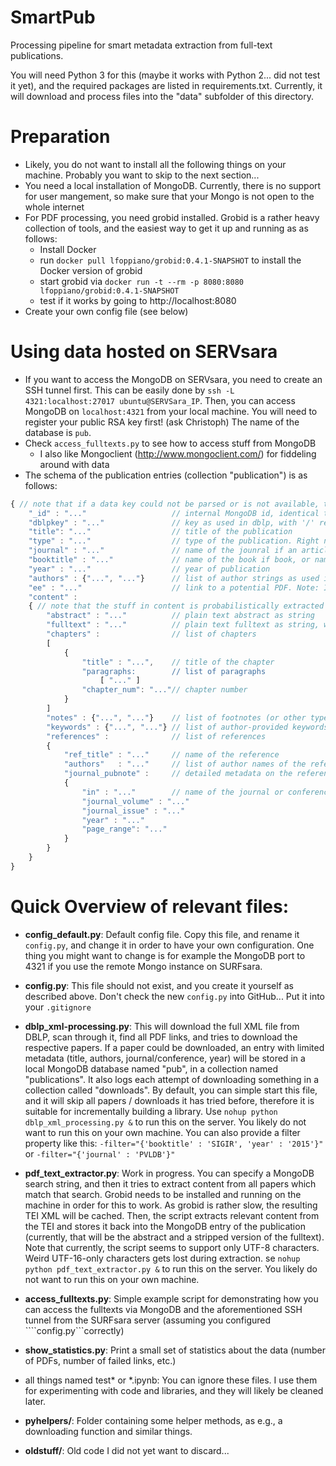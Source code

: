 # SmartPub
Processing pipeline for smart metadata extraction from full-text publications.

You will need Python 3 for this (maybe it works with Python 2... did not test it yet), and the required packages are listed in requirements.txt.
Currently, it will download and process files into the "data" subfolder of this directory.

# Preparation
- Likely, you do not want to install all the following things on your machine. Probably you want to skip to the next section...
- You need a local installation of MongoDB. Currently, there is no support for user mangement, so make sure that your Mongo is not open to the whole internet
- For PDF processing, you need grobid installed. Grobid is a rather heavy collection of tools, and the easiest way to get it up and running as as follows:
    - Install Docker
    - run ```docker pull lfoppiano/grobid:0.4.1-SNAPSHOT``` to install the Docker version of grobid
    - start grobid via ```docker run -t --rm -p 8080:8080 lfoppiano/grobid:0.4.1-SNAPSHOT```
    - test if it works by going to http://localhost:8080
 - Create your own config file (see below)   
 
# Using data hosted on SERVsara
- If you want to access the MongoDB on SERVsara, you need to create an SSH tunnel first. This can be easily done by ```ssh -L 4321:localhost:27017 ubuntu@SERVSara_IP```. Then, you can access MongoDB on ```localhost:4321``` from your local machine. 
You will need to register your public RSA key first! (ask Christoph) The name of the database is ```pub```.
- Check ```access_fulltexts.py``` to see how to access stuff from MongoDB
    - I also like Mongoclient (http://www.mongoclient.com/) for fiddeling around with data 
- The schema of the publication entries (collection "publication") is as follows:

```javascript
{ // note that if a data key could not be parsed or is not available, that key is not used 
    "_id" : "..."                   // internal MongoDB id, identical to DBLP_ID
    "dblpkey" : "..."               // key as used in dblp, with '/' replaces with '_'
    "title": "..."                  // title of the publication
    "type" : "..."                  // type of the publication. Right now, we only crawl 'article', 'inproceedings', 'book', and 'incollection'
    "journal" : "..."               // name of the jounral if an article
    "booktitle" : "..."             // name of the book if book, or name of conference if inproceedings or incollection
    "year" : "..."                  // year of publication
    "authors" : {"...", "..."}      // list of author strings as used in DBLP (e.g., names only with numbering in case of dublicates)
    "ee" : "..."                    // link to a potential PDF. Note: In the MongoDB, we ONLY have papers for which this link was valid. All papers with invalid links or DOIs behind paywalls are discarded!
    "content" :
    { // note that the stuff in content is probabilistically extracted from the PDF. It will not always be correct. Also, there is more information available currently not in mongoDB, as e.g., chapter structure or tables & figures
        "abstract" : "..."          // plain text abstract as string
        "fulltext" : "..."          // plain text fulltext as string, with all additional info / tags stripped
        "chapters" :                // list of chapters
        [
            {
                "title" : "...",    // title of the chapter
                "paragraphs:        // list of paragraphs
                    [ "..." ]
                "chapter_num": "..."// chapter number
            }
        ]    
        "notes" : {"...", "..."}    // list of footnotes (or other types of notes) as plain strings
        "keywords" : {"...", "..."} // list of author-provided keywords as plain strings
        "references" :              // list of references
        {
            "ref_title" : "..."     // name of the reference
            "authors"   : "..."     // list of author names of the reference (these are not DBLP authors, but text extracted from the PDF)
            "journal_pubnote" :     // detailed metadata on the reference if available
            {
                "in" : "..."        // name of the journal or conference
                "journal_volume" : "..." 
                "journal_issue" : "..." 
                "year" : "..." 
                "page_range": "..." 
            }
        }
    }
}
```

# Quick Overview of relevant files:

- **config_default.py**: Default config file. Copy this file, and rename it ```config.py```, and change it in order to have your own configuration. 
One thing you might want to change is for example the MongoDB port to 4321 if you use the remote Mongo instance on SURFsara. 

- **config.py**: This file should not exist, and you create it yourself as described above. Don't check the new ```config.py``` into GitHub... Put it into your ```.gitignore```

- **dblp_xml-processing.py**: This will download the full XML file from DBLP, scan through it, find all PDF links, and tries to download the respective papers. 
If a paper could be downloaded, an entry with limited metadata (title, authors, journal/conference, year) will be stored in a local MongoDB database named "pub", in a collection named "publications".
It also logs each attempt of downloading something in a collection called "downloads". By default, you can simple start this file, and it will skip all papers / downloads it has tried before, therefore it is suitable
for incrementally building a library. Use ```nohup python dblp_xml_processing.py &``` to run this on the server. You likely do not want to run this on your own machine.
You can also provide a filter property like this: ```-filter="{'booktitle' : 'SIGIR', 'year' : '2015'}"``` or ```-filter="{'journal' : 'PVLDB'}"```

- **pdf_text_extractor.py**: Work in progress. You can specify a MongoDB search string, and then it tries to extract content from all papers which match that search. 
Grobid needs to be installed and running on the machine in order for this to work. As grobid is rather slow, the resulting TEI XML will be cached. Then, the script extracts relevant content from the TEI and 
stores it back into the MongoDB entry of the publication (currently, that will be the abstract and a stripped version of the fulltext). Note that currently, the script seems to support only UTF-8 characters. Weird UTF-16-only characters
gets lost during extraction. se ```nohup python pdf_text_extractor.py &``` to run this on the server. You likely do not want to run this on your own machine.

- **access_fulltexts.py**: Simple example script for demonstrating how you can access the fulltexts via MongoDB and the aforementioned SSH tunnel from the SURFsara server (assuming you configured ````config.py```correctly)

- **show_statistics.py**: Print a small set of statistics about the data (number of PDFs, number of failed links, etc.)


- all things named test* or *.ipynb: You can ignore these files. I use them for experimenting with code and libraries, and they will likely be cleaned later.


- **pyhelpers/**: Folder containing some helper methods, as e.g., a downloading function and similar things.
- **oldstuff/**: Old code I did not yet want to discard...


